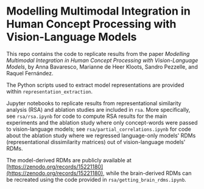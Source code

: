 # Modelling Multimodal Integration in Human Concept Processing with Vision-Language Models

This repo contains the code to replicate results from the paper _Modelling Multimodal Integration in Human Concept Processing with Vision-Language Models_, by Anna Bavaresco, Marianne de Heer Kloots, Sandro Pezzelle, and Raquel Fernández. 

The Python scripts used to extract model representations are provided within `representation_extraction`.

Jupyter notebooks to replicate results from representational similarity analysis (RSA) and ablation studies are included in `rsa`. More specifically, see `rsa/rsa.ipynb` for code to compute RSA results for the main experiments and the ablation study where only concept-words were passed to vision-language models; see `rsa/partial_correlations.ipynb` for code about the ablation study where we regressed language-only models' RDMs (representational dissimilarity matrices) out of vision-language models' RDMs.


The model-derived RDMs are publicly available at [https://zenodo.org/records/15221180](https://zenodo.org/records/15221180), while the brain-derived RDMs can be recreated using the code provided in `rsa/getting_brain_rdms.ipynb`.